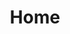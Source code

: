 ---
# Feel free to add content and custom Front Matter to this file.
# To modify the layout, see https://jekyllrb.com/docs/themes/#overriding-theme-defaults

layout: home
title: Home
heading: "Welcome to x11t200z's blog"
subheading: 'Ghi chép lại để lưu giữ những trải nghiệm, nghiền ngẫm nó thành kinh nghiệm, lan tỏa với mọi người để khiến chúng trở nên giá trị'
banner: 'assets\images\banners\home4.png'
---